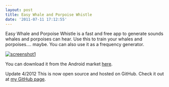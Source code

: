 ```yaml
---
layout: post
title: Easy Whale and Porpoise Whistle
date: '2011-07-11 17:12:55'
---
```



Easy Whale and Porpoise Whistle is a fast and free app to generate sounds whales and porpoises can hear. Use this to train your whales and porpoises…. maybe. You can also use it as a frequency generator.

[![](http://66.147.244.180/~hunterda/content/images/2011/07/screenshot1141-180x300.png "screenshot1")](http://66.147.244.180/~hunterda/content/images/2011/07/screenshot1141.png)

You can download it from the Android market [here](https://market.android.com/details?id=com.hunterdavis.easywhaleandporpoisewhistle).

Update 4/2012 This is now open source and hosted on GitHub. Check it out at [my GitHub page](https://github.com/huntergdavis).


